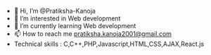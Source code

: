 - 👋 Hi, I’m @Pratiksha-Kanoja
- 👀 I’m interested in Web development
- 🌱 I’m currently learning Web development
- 📫 How to reach me pratiksha.kanoja2001@gmail.com
- Technical skills : C,C++,PHP,Javascript,HTML,CSS,AJAX,React.js

<!---
Pratiksha-Kanoja/Pratiksha-Kanoja is a ✨ special ✨ repository because its `README.md` (this file) appears on your GitHub profile.
You can click the Preview link to take a look at your changes.
--->
